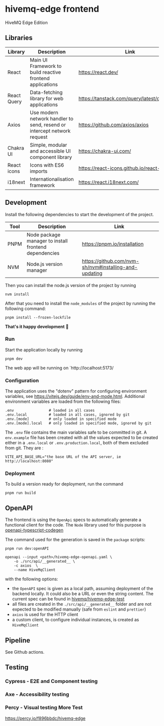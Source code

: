 # hivemq-edge frontend

HiveMQ Edge Edition

## Libraries

| Library     | Description                                                             | Link                                         |
| ----------- | ----------------------------------------------------------------------- | -------------------------------------------- |
| React       | Main UI Framework to build reactive frontend applications               | https://react.dev/                           |
| React Query | Data-fetching library for web applications                              | https://tanstack.com/query/latest/docs/react |
| Axios       | Use modern network handler to send, resend or intercept network request | https://github.com/axios/axios               |
| Chakra UI   | Simple, modular and accessible UI component library                     | https://chakra-ui.com/                       |
| React icons | Icons with ES6 imports                                                  | https://react-icons.github.io/react-icons/   |
| i18next     | Internationalisation framework                                          | https://react.i18next.com/                   |

## Development

Install the following dependencies to start the development of the project.

| Tool | Description                                           | Link                                                  |
| ---- | ----------------------------------------------------- | ----------------------------------------------------- |
| PNPM | Node package manager to install frontend dependencies | https://pnpm.io/installation                          |
| NVM  | Node.js version manager                               | https://github.com/nvm-sh/nvm#installing-and-updating |

Then you can install the node.js version of the project by running

```shell
nvm install
```

After that you need to install the `node_modules` of the project by running the following command:

```shell
pnpm install --frozen-lockfile
```

**That's it happy development** 🎉

### Run

Start the application locally by running

```shell
pnpm dev
```

The web app will be running on `http://localhost:5173/

### Configuration

The application uses the "dotenv" pattern for configuring environment variables, see https://vitejs.dev/guide/env-and-mode.html.
Additional environment variables are loaded from the following files:

```
.env                # loaded in all cases
.env.local          # loaded in all cases, ignored by git
.env.[mode]         # only loaded in specified mode
.env.[mode].local   # only loaded in specified mode, ignored by git
```

The `.env` file contains the main variables safe to be committed in git.
A `env.example` file has been created with all the values expected to be created  
either in a `.env.local` or `.env.production.local`, both of them excluded from git.
They are :

```dotenv
VITE_API_BASE_URL="the base URL of the API server, ie http://localhost:8080"
```

### Deployment

To build a version ready for deployment, run the command

```shell
pnpm run build
```

## OpenAPI

The frontend is using the `OpenApi` specs to automatically generate a functional client for the code.
The `Node` library used for this purpose is [openapi-typescript-codegen](https://github.com/ferdikoomen/openapi-typescript-codegen)

The command used for the generation is saved in the `package` scripts:

```shell
pnpm run dev:openAPI
```

```shell
openapi --input <path>/hivemq-edge-openapi.yaml \
    -o ./src/api/__generated__ \
    -c axios  \
    --name HiveMqClient
```

with the following options:

- the `OpenAPI` spec is given as a local path, assuming deployment of the backend locally. It could also be a URL or even the string content.
  The current spec can be found in [hivemq/hivemq-edge-test](https://github.com/hivemq/hivemq-edge-test/blob/master/src/test/resources/hivemq-edge-openapi.yaml)
- all files are created in the `./src/api/__generated__` folder and are not expected to be modified manually (safe from `eslint` and `prettier`)
- `axios` is used for the HTTP client
- a custom client, to configure individual instances, is created as `HiveMqClient`

## Pipeline

See Github actions.

## Testing

### Cypress - E2E and Component testing

### Axe - Accessibility testing

### Percy - Visual testing More Test
 

https://percy.io/f896bbdc/hivemq-edge
